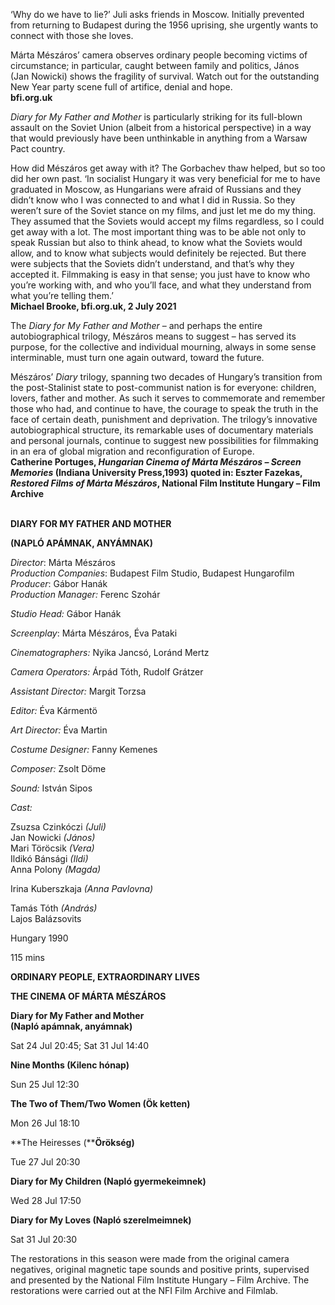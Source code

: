 
‘Why do we have to lie?’ Juli asks friends in Moscow. Initially prevented from returning to Budapest during the 1956 uprising, she urgently wants to connect with those she loves.

Márta Mészáros’ camera observes ordinary people becoming victims of circumstance; in particular, caught between family and politics, János  
(Jan Nowicki) shows the fragility of survival. Watch out for the outstanding  
New Year party scene full of artifice, denial and hope.<br>
**bfi.org.uk**

_Diary for My Father and Mother_ is particularly striking for its full-blown assault on the Soviet Union (albeit from a historical perspective) in a way that would previously have been unthinkable in anything from a Warsaw Pact country.

How did Mészáros get away with it? The Gorbachev thaw helped, but so too did her own past. ‘In socialist Hungary it was very beneficial for me to have graduated in Moscow, as Hungarians were afraid of Russians and they didn’t know who I was connected to and what I did in Russia. So they weren’t sure of the Soviet stance on my films, and just let me do my thing. They assumed that the Soviets would accept my films regardless, so I could get away with a lot. The most important thing was to be able not only to speak Russian but also to think ahead, to know what the Soviets would allow, and to know what subjects would definitely be rejected. But there were subjects that the Soviets didn’t understand, and that’s why they accepted it. Filmmaking is easy in that sense; you just have to know who you’re working with, and who you’ll face, and what they understand from what you’re telling them.’<br>
**Michael Brooke, bfi.org.uk, 2 July 2021**

The _Diary for My Father and Mother_ – and perhaps the entire autobiographical trilogy, Mészáros means to suggest – has served its purpose, for the collective and individual mourning, always in some sense interminable, must turn one again outward, toward the future.

Mészáros’ _Diary_ trilogy, spanning two decades of Hungary’s transition from the post-Stalinist state to post-communist nation is for everyone: children, lovers, father and mother. As such it serves to commemorate and remember those who had, and continue to have, the courage to speak the truth in the face of certain death, punishment and deprivation. The trilogy’s innovative autobiographical structure, its remarkable uses of documentary materials and personal journals, continue to suggest new possibilities for filmmaking in an era of global migration and reconfiguration of Europe.<br>
**Catherine Portuges, _Hungarian Cinema of Márta Mészáros – Screen Memories_ (Indiana University Press,1993) quoted in: Eszter Fazekas, _Restored Films of Márta Mészáros_, National Film Institute Hungary – Film Archive**<br>
<br>



**DIARY FOR MY FATHER AND MOTHER**

**(NAPLÓ APÁMNAK, ANYÁMNAK)**

_Director_: Márta Mészáros  
_Production Companies_: Budapest Film Studio, Budapest Hungarofilm  
_Producer_: Gábor Hanák  
_Production Manager:_ Ferenc Szohár

_Studio Head:_ Gábor Hanák

_Screenplay_: Márta Mészáros, Éva Pataki

_Cinematographers:_ Nyika Jancsó, Loránd Mertz

_Camera Operators:_ Árpád Tóth, Rudolf Grátzer

_Assistant Director:_ Margit Torzsa

_Editor:_ Éva Kármentö

_Art Director:_ Éva Martin

_Costume Designer:_ Fanny Kemenes

_Composer:_ Zsolt Döme

_Sound:_ István Sipos

_Cast:_

Zsuzsa Czinkóczi _(Juli)_  
Jan Nowicki _(János)_  
Mari Töröcsik _(Vera)_  
Ildikó Bánsági _(Ildi)_  
Anna Polony _(Magda)_

Irina Kuberszkaja _(Anna Pavlovna)_

Tamás Tóth _(András)_  
Lajos Balázsovits

Hungary 1990

115 mins

**ORDINARY PEOPLE, EXTRAORDINARY LIVES**

**THE CINEMA OF MÁRTA MÉSZÁROS**

**Diary for My Father and Mother  
(Napló apámnak, anyámnak)**

Sat 24 Jul 20:45; Sat 31 Jul 14:40

**Nine Months (Kilenc hónap)**

Sun 25 Jul 12:30

**The Two of Them/Two Women (Ök ketten)**

Mon 26 Jul 18:10

**The Heiresses (****Örökség)**

Tue 27 Jul 20:30

**Diary for My Children (Napló gyermekeimnek)**

Wed 28 Jul 17:50

**Diary for My Loves (Napló szerelmeimnek)**

Sat 31 Jul 20:30

The restorations in this season were made from the original camera negatives, original magnetic tape sounds and positive prints, supervised and presented by the National Film Institute Hungary – Film Archive. The restorations were carried out at the NFI Film Archive and Filmlab.
<!--stackedit_data:
eyJoaXN0b3J5IjpbLTkxNzEwNTc2Nl19
-->